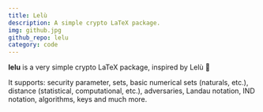 ```yaml
---
title: Lelù
description: A simple crypto LaTeX package.
img: github.jpg
github_repo: lelu
category: code
---
```

**lelu** is a very simple crypto LaTeX package, inspired by Lelù 🐒

It supports: security parameter, sets, basic numerical sets (naturals, etc.), distance (statistical, computational, etc.), adversaries, Landau notation, IND notation, algorithms, keys and much more.

